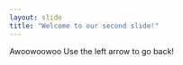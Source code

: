 ```yaml
---
layout: slide
title: "Welcome to our second slide!"
---
```

Awoowoowoo
Use the left arrow to go back!
